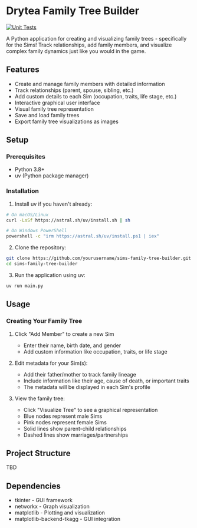 # Drytea Family Tree Builder

[![Unit Tests](https://github.com/IM-EB/sims_family_tree/actions/workflows/unit-tests-on-push.yml/badge.svg?branch=master)](https://github.com/IM-EB/sims_family_tree/actions/workflows/unit-tests-on-push.yml)

A Python application for creating and visualizing family trees - specifically for the Sims! Track relationships, add family members, and visualize complex family dynamics just like you would in the game.

## Features

- Create and manage family members with detailed information
- Track relationships (parent, spouse, sibling, etc.)
- Add custom details to each Sim (occupation, traits, life stage, etc.)
- Interactive graphical user interface
- Visual family tree representation
- Save and load family trees
- Export family tree visualizations as images

## Setup

### Prerequisites

- Python 3.8+
- uv (Python package manager)

### Installation

1. Install uv if you haven't already:
```bash
# On macOS/Linux
curl -LsSf https://astral.sh/uv/install.sh | sh

# On Windows PowerShell
powershell -c "irm https://astral.sh/uv/install.ps1 | iex"
```

2. Clone the repository:
```bash
git clone https://github.com/yourusername/sims-family-tree-builder.git
cd sims-family-tree-builder
```

3. Run the application using uv:
```bash
uv run main.py
```

## Usage

### Creating Your Family Tree

1. Click "Add Member" to create a new Sim
   - Enter their name, birth date, and gender
   - Add custom information like occupation, traits, or life stage

2. Edit metadata for your Sim(s):
   - Add their father/mother to track family lineage
   - Include information like their age, cause of death, or important traits
   - The metadata will be displayed in each Sim's profile

3. View the family tree:
   - Click "Visualize Tree" to see a graphical representation
   - Blue nodes represent male Sims
   - Pink nodes represent female Sims
   - Solid lines show parent-child relationships
   - Dashed lines show marriages/partnerships

## Project Structure

TBD

## Dependencies

- tkinter - GUI framework
- networkx - Graph visualization
- matplotlib - Plotting and visualization
- matplotlib-backend-tkagg - GUI integration
